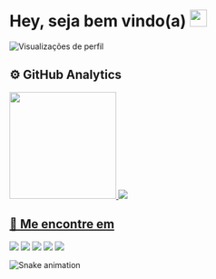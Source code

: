 <h1 align="left"> Hey, seja bem vindo(a) <img src="https://raw.githubusercontent.com/kaueMarques/kaueMarques/master/hi.gif" height="30px"> </h1>
<p align="left"> <img src="https://komarev.com/ghpvc/?username=HeloisaMangaba&color=yellow" alt="Visualizações de perfil" /> </p>

<!--
**HeloisaMangaba/HeloisaMangaba** is a ✨ _special_ ✨ repository because its `README.md` (this file) appears on your GitHub profile.

Here are some ideas to get you started:

- 🔭 I’m currently working on ...
- 🌱 I’m currently learning ...
- 👯 I’m looking to collaborate on ...
- 🤔 I’m looking for help with ...
- 💬 Ask me about ...
- 📫 How to reach me: ...
- 😄 Pronouns: ...
- ⚡ Fun fact: ...
-->

## ⚙️  GitHub Analytics

<div>
<a href="https://github.com/HeloisaMangaba">
<img height="188em" src="https://github-readme-stats.vercel.app/api?username=HeloisaMangaba&show_icons=true&theme=great-gatsby&include_all_commits-true&count_private-true"/> 
<img height="auto" src="https://github-readme-stats.vercel.app/api/top-langs/?username=HeloisaMangaba&layout=compact&theme=great-gatsby"/> 
</div>

## 🤗 Me encontre em
  
<div> 
   <a href="https://mail.google.com/mail/u/0/?tab=rm#inbox" target="_blank"><img src="https://img.shields.io/badge/Gmail-D14836?style=for-the-badge&logo=gmail&logoColor=white" target="_blank"></a>
  <a href="www.linkedin.com/in/HeloisaMColetti" target="_blank"><img src="https://img.shields.io/badge/LinkedIn-0077B5?style=for-the-badge&logo=linkedin&logoColor=white" target="_blank"></a>
  <a href="https://instagram.com/2408_loh" target="_blank"><img src="https://img.shields.io/badge/Instagram-E4405F?style=for-the-badge&logo=instagram&logoColor=white" target="_blank"></a>
    <a href="https://instagram.com/2408_loh" target="_blank"><img src="https://img.shields.io/badge/Spotify-1ED760?&style=for-the-badge&logo=spotify&logoColor=white" target="_blank"></a>
  <a href="https://instagram.com/2408_loh" target="_blank"><img src="https://img.shields.io/badge/Medium-12100E?style=for-the-badge&logo=medium&logoColor=white" target="_blank"></a>
</div>
  
 ![Snake animation](https://github.com/HeloisaMangaba/HeloisaMangaba/blob/output/github-contribution-grid-snake.svg)
 

